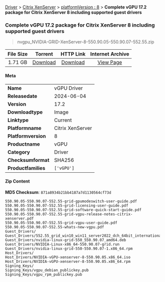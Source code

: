 
[Driver](/README.md)  >  [Citrix XenServer](/index/Driver/Citrix_XenServer.md)  >  [platformVersion : 8](/index/Driver/Citrix_XenServer/8.md)  >  **Complete vGPU 17.2 package for Citrix XenServer 8 including supported guest drivers**


###    Complete vGPU 17.2 package for Citrix XenServer 8 including supported guest drivers

> nvgpu_NVIDIA-GRID-XenServer-8-550.90.05-550.90.07-552.55.zip   


| **File Size** | **Torrent**  | **HTTP Link** | **Internet Archive** |
|:-------------:|:------------:|:-------------:|:--------------------:|
| 1.71 GB |  [Download](https://archive.org/download/nvgpu_NVIDIA-GRID-XenServer-8-550.90.05-550.90.07-552.55.zip/nvgpu_NVIDIA-GRID-XenServer-8-550.90.05-550.90.07-552.55.zip_archive.torrent)       | [Download](https://archive.org/compress/nvgpu_NVIDIA-GRID-XenServer-8-550.90.05-550.90.07-552.55.zip) | [View Page](https://archive.org/details/nvgpu_NVIDIA-GRID-XenServer-8-550.90.05-550.90.07-552.55.zip)       |

#### Meta

<table>
<tr><td><strong>Name</strong></td><td>vGPU Driver</td></tr>
<tr><td><strong>Releasedate</strong></td><td>2024-06-04</td></tr>
<tr><td><strong>Version</strong></td><td>17.2</td></tr>
<tr><td><strong>Downloadtype</strong></td><td>Image</td></tr>
<tr><td><strong>Linktype</strong></td><td>Current</td></tr>
<tr><td><strong>Platformname</strong></td><td>Citrix XenServer</td></tr>
<tr><td><strong>Platformversion</strong></td><td>8</td></tr>
<tr><td><strong>Productname</strong></td><td>vGPU</td></tr>
<tr><td><strong>Category</strong></td><td>Driver</td></tr>
<tr><td><strong>Checksumformat</strong></td><td>SHA256</td></tr>
<tr><td><strong>Productfamilies</strong></td><td><code>['vGPU']</code></td></tr>
</table>

#### Zip Content

**MD5 Checksum**: `871a8934b21bb4187a7d1130564cf73d`

```text
550.90.05-550.90.07-552.55-grid-gpumodeswitch-user-guide.pdf
550.90.05-550.90.07-552.55-grid-licensing-user-guide.pdf
550.90.05-550.90.07-552.55-grid-software-quick-start-guide.pdf
550.90.05-550.90.07-552.55-grid-vgpu-release-notes-citrix-xenserver.pdf
550.90.05-550.90.07-552.55-grid-vgpu-user-guide.pdf
550.90.05-550.90.07-552.55-whats-new-vgpu.pdf
Guest_Drivers/
Guest_Drivers/552.55_grid_win10_win11_server2022_dch_64bit_international.exe
Guest_Drivers/nvidia-linux-grid-550_550.90.07_amd64.deb
Guest_Drivers/NVIDIA-Linux-x86_64-550.90.07-grid.run
Guest_Drivers/nvidia-linux-grid-550-550.90.07-1.x86_64.rpm
Host_Drivers/
Host_Drivers/NVIDIA-vGPU-xenserver-8-550.90.05.x86_64.iso
Host_Drivers/NVIDIA-vGPU-xenserver-8-550.90.05.x86_64.rpm
Signing_Keys/
Signing_Keys/vgpu_debian_publickey.pub
Signing_Keys/vgpu_rpm_publickey.pub
```